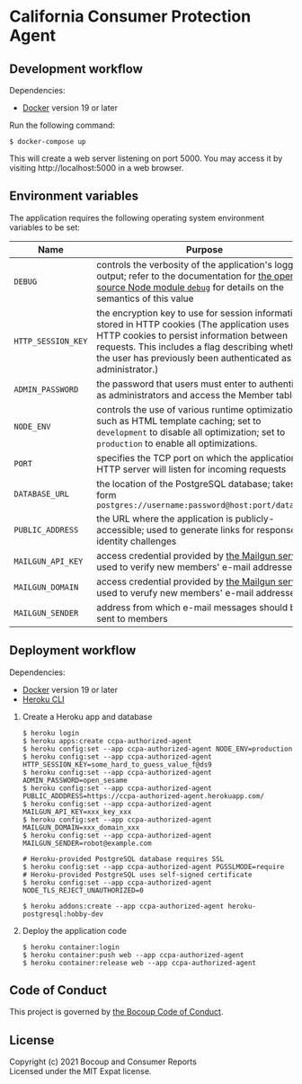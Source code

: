 # California Consumer Protection Agent

## Development workflow

Dependencies:

- [Docker](https://www.docker.com/) version 19 or later

Run the following command:

    $ docker-compose up

This will create a web server listening on port 5000. You may access it by
visiting http://localhost:5000 in a web browser.

## Environment variables

The application requires the following operating system environment variables
to be set:

Name               | Purpose
-------------------|--------
`DEBUG`            | controls the verbosity of the application's logging output; refer to the documentation for [the open source Node module `debug`](https://www.npmjs.com/package/debug) for details on the semantics of this value
`HTTP_SESSION_KEY` | the encryption key to use for session information stored in HTTP cookies (The application uses HTTP cookies to persist information between requests. This includes a flag describing whether the user has previously been authenticated as an administrator.)
`ADMIN_PASSWORD`   | the password that users must enter to authenticate as administrators and access the Member table
`NODE_ENV`         | controls the use of various runtime optimizations such as HTML template caching; set to `development` to disable all optimization; set to `production` to enable all optimizations.
`PORT`             | specifies the TCP port on which the application's HTTP server will listen for incoming requests
`DATABASE_URL`     | the location of the PostgreSQL database; takes the form `postgres://username:password@host:port/database`
`PUBLIC_ADDRESS`   | the URL where the application is publicly-accessible; used to generate links for responses to identity challenges
`MAILGUN_API_KEY`  | access credential provided by [the Mailgun service](https://www.mailgun.com/); used to verify new members' e-mail addresses
`MAILGUN_DOMAIN`   | access credential provided by [the Mailgun service](https://www.mailgun.com/); used to verufy new members' e-mail addressed
`MAILGUN_SENDER`   | address from which e-mail messages should be sent to members

## Deployment workflow

Dependencies:

- [Docker](https://www.docker.com/) version 19 or later
- [Heroku CLI](https://devcenter.heroku.com/categories/command-line)

1. Create a Heroku app and database

       $ heroku login
       $ heroku apps:create ccpa-authorized-agent
       $ heroku config:set --app ccpa-authorized-agent NODE_ENV=production
       $ heroku config:set --app ccpa-authorized-agent HTTP_SESSION_KEY=some_hard_to_guess_value_f@ds9
       $ heroku config:set --app ccpa-authorized-agent ADMIN_PASSWORD=open_sesame
       $ heroku config:set --app ccpa-authorized-agent PUBLIC_ADDDRESS=https://ccpa-authorized-agent.herokuapp.com/
       $ heroku config:set --app ccpa-authorized-agent MAILGUN_API_KEY=xxx_key_xxx
       $ heroku config:set --app ccpa-authorized-agent MAILGUN_DOMAIN=xxx_domain_xxx
       $ heroku config:set --app ccpa-authorized-agent MAILGUN_SENDER=robot@example.com

       # Heroku-provided PostgreSQL database requires SSL
       $ heroku config:set --app ccpa-authorized-agent PGSSLMODE=require
       # Heroku-provided PostgreSQL uses self-signed certificate
       $ heroku config:set --app ccpa-authorized-agent NODE_TLS_REJECT_UNAUTHORIZED=0

       $ heroku addons:create --app ccpa-authorized-agent heroku-postgresql:hobby-dev

2. Deploy the application code

       $ heroku container:login
       $ heroku container:push web --app ccpa-authorized-agent
       $ heroku container:release web --app ccpa-authorized-agent

## Code of Conduct

This project is governed by [the Bocoup Code of
Conduct](https://bocoup.com/code-of-conduct).

## License

Copyright (c) 2021 Bocoup and Consumer Reports  
Licensed under the MIT Expat license.
